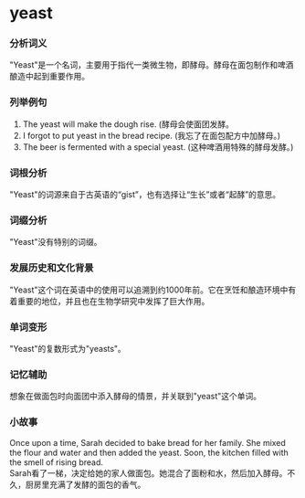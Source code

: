 # yeast

### 分析词义

  

"Yeast"是一个名词，主要用于指代一类微生物，即酵母。酵母在面包制作和啤酒酿造中起到重要作用。

  

### 列举例句

  

1.  The yeast will make the dough rise. (酵母会使面团发酵。
2.  I forgot to put yeast in the bread recipe. (我忘了在面包配方中加酵母。)
3.  The beer is fermented with a special yeast. (这种啤酒用特殊的酵母发酵。)

  

### 词根分析

  

"Yeast"的词源来自于古英语的“gist”，也有选择让“生长”或者“起酵”的意思。

  

### 词缀分析

  

"Yeast"没有特别的词缀。

  

### 发展历史和文化背景

  

"Yeast"这个词在英语中的使用可以追溯到约1000年前。它在烹饪和酿造环境中有着重要的地位，并且也在生物学研究中发挥了巨大作用。

  

### 单词变形

  

"Yeast"的复数形式为"yeasts"。

  

### 记忆辅助

  

想象在做面包时向面团中添入酵母的情景，并关联到"yeast"这个单词。

  

### 小故事

  

Once upon a time, Sarah decided to bake bread for her family. She mixed the flour and water and then added the yeast. Soon, the kitchen filled with the smell of rising bread.  
Sarah看了一梯，决定给她的家人做面包。她混合了面粉和水，然后加入酵母。不久，厨房里充满了发酵的面包的香气。

